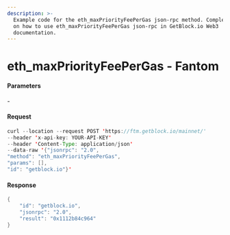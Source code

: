 ```yaml
---
description: >-
  Example code for the eth_maxPriorityFeePerGas json-rpc method. Сomplete guide
  on how to use eth_maxPriorityFeePerGas json-rpc in GetBlock.io Web3
  documentation.
---
```


# eth\_maxPriorityFeePerGas - Fantom

#### Parameters

\-

#### Request

```java
curl --location --request POST 'https://ftm.getblock.io/mainnet/' 
--header 'x-api-key: YOUR-API-KEY' 
--header 'Content-Type: application/json' 
--data-raw '{"jsonrpc": "2.0",
"method": "eth_maxPriorityFeePerGas",
"params": [],
"id": "getblock.io"}'
```

#### Response

```java
{
    "id": "getblock.io",
    "jsonrpc": "2.0",
    "result": "0x1112b84c964"
}
```
